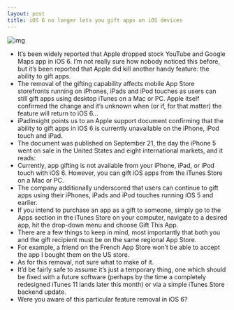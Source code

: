 ```yaml
---
layout: post
title: iOS 6 no longer lets you gift apps on iOS devices
---
```

![img](http://media.idownloadblog.com/wp-content/uploads/2012/10/iTunes-Store-gift-app.jpg)
* It’s been widely reported that Apple dropped stock YouTube and Google Maps app in iOS 6. I’m not really sure how nobody noticed this before, but it’s been reported that Apple did kill another handy feature: the ability to gift apps.
* The removal of the gifting capability affects mobile App Store storefronts running on iPhones, iPads and iPod touches as users can still gift apps using desktop iTunes on a Mac or PC. Apple itself confirmed the change and it’s unknown when (or if, for that matter) the feature will return to iOS 6…
* iPadInsight points us to an Apple support document confirming that the ability to gift apps in iOS 6 is currently unavailable on the iPhone, iPod touch and iPad.
* The document was published on September 21, the day the iPhone 5 went on sale in the United States and eight international markets, and it reads:
* Currently, app gifting is not available from your iPhone, iPad, or iPod touch with iOS 6. However, you can gift iOS apps from the iTunes Store on a Mac or PC.
* The company additionally underscored that users can continue to gift apps using their iPhones, iPads and iPod touches running iOS 5 and earlier.
* If you intend to purchase an app as a gift to someone, simply go to the Apps section in the iTunes Store on your computer, navigate to a desired app, hit the drop-down menu and choose Gift This App.
* There are a few things to keep in mind, most importantly that both you and the gift recipient must be on the same regional App Store.
* For example, a friend on the French App Store won’t be able to accept the app I bought them on the US store.
* As for this removal, not sure what to make of it.
* It’d be fairly safe to assume it’s just a temporary thing, one which should be fixed with a future software (perhaps by the time a completely redesigned iTunes 11 lands later this month) or via a simple iTunes Store backend update.
* Were you aware of this particular feature removal in iOS 6?

